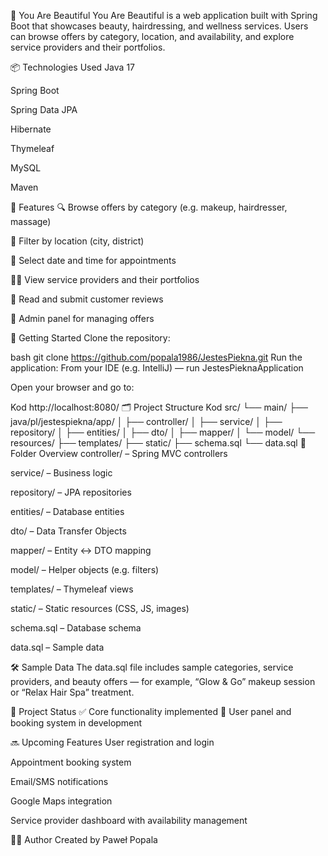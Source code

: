 💄 You Are Beautiful
You Are Beautiful is a web application built with Spring Boot that showcases beauty, hairdressing, and wellness services. Users can browse offers by category, location, and availability, and explore service providers and their portfolios.

📦 Technologies Used
Java 17

Spring Boot

Spring Data JPA

Hibernate

Thymeleaf

MySQL

Maven

🧭 Features
🔍 Browse offers by category (e.g. makeup, hairdresser, massage)

📍 Filter by location (city, district)

📅 Select date and time for appointments

👩‍🎨 View service providers and their portfolios

💬 Read and submit customer reviews

🧾 Admin panel for managing offers

🚀 Getting Started
Clone the repository:

bash
git clone https://github.com/popala1986/JestesPiekna.git
Run the application: From your IDE (e.g. IntelliJ) — run JestesPieknaApplication

Open your browser and go to:

Kod
http://localhost:8080/
🗂️ Project Structure
Kod
src/
└── main/
    ├── java/pl/jestespiekna/app/
    │   ├── controller/
    │   ├── service/
    │   ├── repository/
    │   ├── entities/
    │   ├── dto/
    │   ├── mapper/
    │   └── model/
    └── resources/
        ├── templates/
        ├── static/
        ├── schema.sql
        └── data.sql
📁 Folder Overview
controller/ – Spring MVC controllers

service/ – Business logic

repository/ – JPA repositories

entities/ – Database entities

dto/ – Data Transfer Objects

mapper/ – Entity ↔ DTO mapping

model/ – Helper objects (e.g. filters)

templates/ – Thymeleaf views

static/ – Static resources (CSS, JS, images)

schema.sql – Database schema

data.sql – Sample data

🛠️ Sample Data
The data.sql file includes sample categories, service providers, and beauty offers — for example, “Glow & Go” makeup session or “Relax Hair Spa” treatment.

📌 Project Status
✅ Core functionality implemented 🔄 User panel and booking system in development

🔜 Upcoming Features
User registration and login

Appointment booking system

Email/SMS notifications

Google Maps integration

Service provider dashboard with availability management

👨‍💻 Author
Created by Paweł Popala

